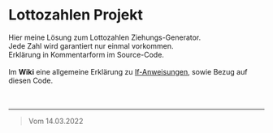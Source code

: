 # Lottozahlen Projekt

Hier meine Lösung zum Lottozahlen Ziehungs-Generator. <br>
Jede Zahl wird garantiert nur einmal vorkommen. <br>
Erklärung in Kommentarform im Source-Code. <br><br>
Im **Wiki** eine allgemeine Erklärung zu [If-Anweisungen](https://github.com/6ooker/coden-mit-rik/wiki#if-anweisungen), sowie Bezug auf diesen Code.  
<br>
<br>
***
> Vom 14.03.2022
